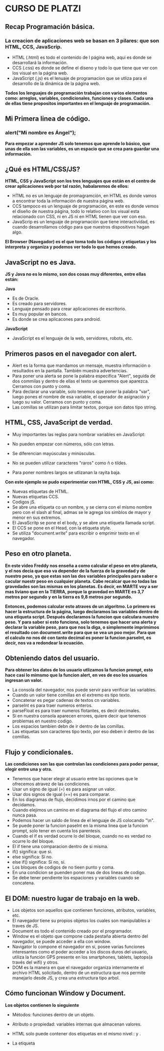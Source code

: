 # CURSO DE PLATZI

## Recap Programación básica. 

### La creacion de aplicaciones web se basan en 3 pilares: que son HTML, CCS, JavaScrip.

- HTML (.html) es todo el contenido de l página web, aqui es donde se desarrollará la información.
- CCS (.css) es donde se define el diseno y todo lo que tiene que ver con los visual en la página web.
- JavaScript (.js) es el lenuaje de programacion que se utliza para el desarrollo de la dinámica de la página web.

**Todos los lenguajes de programación trabajan con varios elementos como: arreglos, variables, condicionales, funciones y clases. Cada una de ellas tiene propositos importantes en el lenguaje de programación.**


## Mi Primera linea de código.

### alert("Mi nombre es Ángel");

**Para empezar a aprender JS solo tenemos que aprende lo básico, que unas de ella son las variables, es un espacio que se crea para guardar una información.** 


## ¿Qué es HTML/CSS/JS?

**HTML, CSS y JavaScript son los tres lenguajes que están en el centro de crear aplicaciones web por tal razón, habalaremos de ellos:**

- HTML no es un lenguaje de promagramción, en HTML es donde vamos a encontrar toda la información de nuestra página web.
- CCS tampoco es un lenguaje de programación, en este es donde vemos el diseño de nuestra página, todo lo relativo con los visual esta relacionado con CSS, ni en JS ni en HTML tienen que ver con eso.
- JavaScrip es un lenguaje de programación que tiene interactividad, es cuando desarrollamos código para que nuestros dispositivos hagan algo. 

**El Browser (Navegador) es el que toma todo los códigos y etiquetas y los interpreta y organiza y podemos ver todo lo que hemos creado.**


## JavaScript no es Java.

**JS y Java no es lo mismo, son dos cosas muy diferentes, entre ellas están:**

**Java**
  - Es de Oracle.
  - Es creado para servidores.
  - Lenguaje pensado para crear aplicaciones de escritorio.
  - Es muy popular en bancos.
  - Es donde se crea aplicacones para android.

**JavaScript**
  - JavaScript es el lenguaje de la web, servidores, robots, etc.


## Primeros pasos en el navegador con alert.

- Alert es la forma que mandamos un mensaje, muestra información o resultados en la pantalla. También muestra advertencias.
- Para poner una alerta se pone la palabra especifica "Alert", seguida de dos commilas y dentro de ellas el texto ue queremos que aparezca. Cerramos con punto y coma.
- Para declarar una variable, solo tenemos que poner la palabra "var", luego pones el nombre de esa variable, el operador de asignación y luego su valor. Cerramos con punto y coma.
- Las comillas se utilizan para limitar textos, porque son datos tipo string.

## HTML, CSS, JavaScript de verdad.

- Muy importantes las reglas para nombrar variables en JavaScript:

- No pueden empezar con números, sólo con letras.
- Se diferencian mayúsculas y minúsculas.
- No se pueden utilizar caracteres "raros" como ñ o tildes.
- Para poner nombres largos se utlizanan la rayita baja.

**Con este ejemplo se pudo experimentar con HTML, CSS y JS, asi como:**

- Nuevas etiquetas de HTML.
- Nuevas etiquetas CCS.
- Codigos jS.
- Se abre una etiqueta co un nombre, y se cierra con el mismo nombre pero con el slash al final, admas se le agrega los simblos de mayor y menor en sus extremos.
- El JavaScritp se pone el el body, y se abre una etiqueta llamada script.
- El CCS se pone en el Head, con la etiqueta style.
- Se utiliza "document.write" para escribir o emprimir texto en el navegador.


## Peso en otro planeta.

**En este video Freddy nos enseña a como calcular el peso en otro planeta, y el nos decia que eso va depender de la fuerza de la gravedad y de nuestro peso, ya que estas son las dos variables principales para saber o cacular nuestr peso en cualquier planeta. Cabe recalcar que no todas las gravedades son las mismas en los planetas. Es decir, en MARTE voy a ser mas liviano que en la TIERRA, porque la gravedad en MARTE es 3,7 metros por segundo y en la tierra es 9,8 metros por segundo.**

**Entonces, podemos calcular esto atraves de un algoritmo. Lo primero es hacer la estructura de la página, luego declaramos las variables dentro de una etiqueta script. Después declaramos la funcion que calculara nuestro peso. Y para saber si esto funciona, solo tenemos que hacer una alerta y declarar la variable peso, para que nos la diga, o simplemente imprimimos el resultado con document.write para que se vea un poo mejor. Para que el calculo no nos dé con tanto decimal es poner la funcion parseInt, es decir, nos va a redondear la ecuación.**

## Obteniendo datos del usuario.

**Para obtener los datos de los usuario utlizamos la funcion prompt, esto hace casi lo mimsmo que la funcion alert, en ves de eso los usuarios ingresan un valor.**

- La consola del navegador, nos puede servir para verificar las variables.
- Cuando un valor tiene comillas en el extremo es tipo texto.
- Concatenar es pegar cadenas de textos cn variables.
- parseInt es para traer numeros enteros.
- parseFloat es para traer numeros flotantes, es decir decimales.
- Si en nuestra consola aparecen errores, quiere decir que tenemos problemas en nuestro codigo.
- Los espacios tambien debn de ir dentro de las comillas.
- Las etiquetas son caracteres tipo texto, por eso deben ir dentro de las comillas.


## Flujo y condicionales.

**Las condiciones son las que controlan las condiciones para poder pensar, elegir entre una y otra.**

- Tenemos que hacer elegir al usuario entre las opciones que le ofrecemos atravez de las condiciones.
- Usar un signo de igual (=) es para asignar un valor.
- Usar dos signos de igual (==) es para comparar.
- En los diagramas de flujo, decidimos irnos por el camino que decidamos.
- Cuando elejimos un camino en el diagrama del flujo el otro camino nunca pasa.
- Podemos hacer un saldo de linea de el lenguaje de JS colocando "\n".
- Se puede poner la funcion paseInt en la misma linea que la funcion prompt, solo tener en cuenta los parentesis.
- Cuando el if es verdad ocurre lo del bloque, cuando no es verdad no ocurre lo del bloque.
- El if tiene una comparacion dentro de si misma.
- if() significa: que si.
- else significa: Sí no.
- else if() significa: Sí no, sí.
- Los bloques de codigos de no tieen punto y coma.
- En una condicion se puenden poner mas de dos lineas de codigo.
- Se debe tener pendiente los espaciones y variables cuando se concatena.

## El DOM: nuestro lugar de trabajo en la web.

- Los objetos son aquellos que contienen funciones, atributos, variables, etc.
- El navegador tiene su propios objetos los cuales son manipulables a traves de JS.
- Document es  todo el contenido creado por el programador.
- Window es el objeto que compone cada pestaña abierta dentro del navegador, se puede acceder a ella con window.
- Navigator lo compone el navegador en si, posee varias funciones interesantes como el poder acceder a los discos duros del usuario, utiliza la función GPS presente en los smartphones, tablets, laptops(a través del wifi) y otros.
- DOM es la manera en que el navegador organiza internamente el archivo HTML solicitado, dentro de un estructura que nos permite manejarlo desde JS, y crea una estructura tipo arbol.

## Cómo funcionan Window y Document.

**Los objetos contienen lo sieguiente**

- Métodos: funciones dentro de un objeto.
- Atributo o propiedad: variables internas que almacenan valores.

- HTML solo puede contener dos etiquetas en el mismo nivel : <Head> y <Body>.
- La etiqueta <Script> va justo antes de cerrar el body.
- HTML que permite al navegador interpretar los caracteres especiales como tildes, acentos, la letra ñ.
- Console.log permite emitir mensajes que no vea el usuario.
- Charset significa colección de letras.

## Dibujando en el DOM.

- Canva es la etiqueta de dibujo.
- HTML no se puede dibujar, en JS si se puede dibujar.
- document.getElementById: es para obtener un elemento con su id del documento.
- getContext: es el método del objeto canvas.
- beginPath: Arranca o activa el dibujo
- strokeStyle: Se comporta como variable, atributo o propiedad del objeto.
- moveTo: es funcion del canvas para definir el punto donde va arrancar la linea.
- closePath: Cerramos el trazo, y lo damos finalizado.
- lineTo: es para mover lineas.

## Funciones en JavaScript.

- Una funcion se usa cuando repetimos mucas veces el codigo, es decir cuando hay mucho código repetitivo.
- Para declarar funciones se escribe la palabra function seguido del nombre de la funcion, seguido de los parametros de la funcion entre parentesis.
- Los parametros son variables, por lo tanto se deben seguir las reglas de asignacion de nombres a variables.
- En JS primero se cargan las funciones en la memoria y luego el resto del codigo, por lo tanto, no importa donde se declare la funcion dentro del codigo.

## Ciclos while y for en JavaScript.

- Los ciclos son piezas de código que se ejecutan de manera cíclica , hasta que se cumpla una condición.
- Un ciclo infinito sucede cuando se invoca a un ciclo sin determinar una condición limitante, el ciclo se repite infinitamente.
- Debemos de no crear ciclos infinitos que bloqueen el navegador.
- En cualquier lenguaje de programacion se ejecuta primero las operaciones que estan en parentesis.
- Un ciclo DO WHILE ejecuta una secuencia especificada hasta que se cumpla una condición determinada que actúa de limitante, como primero se ejecuta la sentencia y luego se evalúa la condición, este se ejecuta como mínimo una vez.

## Eventos y Formularios en HTML y JavaScript.

- Los eventos son funciones que ocurre cuando algo pasa, como abrir una pagina.
- Tocar el teclado es uno de os eventos que nos vamos a enfretar.
- Existen muchos tipos de eventos, pueden eser simples o sencillos.

## Detectar eventos del teclado con JavaScript.

- Podemos hacer que nuestro dibujo reacciones al teclado, un ejemplo puede ser con las flechas del teclado.
- Los eventos no necesitan parámetros porque son opcionales, + (variable) que guarda todos los eventos en esa variables.
- Keycode es el código interno del sistema operativo, es la forma en la que se almacenan letras u otras. Todas las letras tienen uno de estos.
- keydown es un evento se usa para saber cuando precionamos una tecla.
- keyup es un evento se usa para saber cuando soltamos una tecla.
- Forma fácil de saber cual de las flechas estoy oprimiendo es guardándolo en una variable especial.
- proto es la forma en que el navegador estructura los datos, y nos da muchos valores por defecto.
- switch es una sentencia que se utliza cuando tenemos muchos if's en el codigo.

## Dibujar en canvas con las flechas del teclado.
**Esta es la continuación de dibujar con fechas del teclas.**

## Funciones matemáticas y números aleatorios en JavaScript.

- Math() : Es una clase estatica que contiene una coleccion de funciones especiales que nos permiten hacer operaciones matematicas complejas.
- Math.ceil : Devuelve el numero entero por debajo de los decimales.
- Math.floor: Devuelve el numero entero por debajo de los decimales.
- Math.random(): Devuelve un numero aleatorio de 0 a 0.9999
- Return es una palabra reservada, le devuelve a la linea de código que invoco la función el valor que sigue del return.

## Uso y carga de imágenes en Canvas.

- En canvas se pueden poner imagenes.
- Tenemos que esperar que la imagen cargue para ue funcione.
- El elemento HTML canvas (<canvas>) se puede utilizar para dibujar gráficos a través de secuencias de comandos.
- Canvas dibuja encima de las imagenes.
- Url es la direccion donde estan las cosas.

## División, módulo y residuo en JavaScript.

- Para obtener el residuo de una división usamos %
- El signo de ! significa NO, así que cuando se pone quiere decir que está negando la expresión que le sigue.
- El operador "&&" significa "y".
- Las funciones dejan de ejecutarse en el momento que llegan al return.

## Clases y Arrays en JavaScript.

- Las clases son la definición de los objetos.
- Los arrays es un tipo de datos que como si fueran en cajitas.
- Programación Orientada a Objetos la cual se crea a partir de una clase, donde se define las características del objeto o atributos y sus capacidades o metodos.
- Un objeto es una instancia de una Clase.
- Propiedad es un atributo o caracteristica que lo define.
- Metodo es la capacidad del objeto.
- Una clase puede heredar caracteristicas de otra clase.
- Constructor es un método llamado en el momento de la creación de instancias.
- Encapsulamiento: es cuando una clase solo define las características del Objeto, un metodo solo define como se ejecuta el metodo.
- Abstraccion es cuando la conjuncion de herencia compleja, metodos y propiedades que un objeto debe ser capaz de simular en un modelo de la realidad.
- Polimorfismo son diferentes clases podrian definir el mismo metodo o propiedad.

## Diagrama de Flujo del Cajero Automático.

- El algoritmo de un cajero automático consiste en darme la suma de dinero solicitada con la menor cantidad de billetes. Si le pido al cajero una suma que no es posible dada la naturaleza de los billetes disponibles me debe aparecer un error.
- El objetivo de un algoritmo es que funcione para todos los posibles valores que le ingrese un usuario.
- Iterar es la acción de Repetir algo usualmente referido a bucles.

**Para afrontar un problema de programación siempre hagamos lo siguiente:**

- Dividir el problema en partes.
- Ilustrar el problema para entender su logica.
- Identificar como hacemos las operaciones matematicas y convertir esto en un algoritmo.
- Crear un diagrama de flujo que me ayude a entender com pasar todo lo anterior a codigo.
- Implementar la solución.

## Implementación del Cajero Automático.

- Siempre es importante ir probando el codigo a medida que se va escribiendo codigo, hacerse ese hábito con el fin de detectar con más facilidad los errores que se puedan presentar.
- Todas las cajas de texto tienen valores de texto, por mas que se ingresen numeros, por ello es necesario parsear el resultado si se desea trabajar con numeros.
- Cast es el proceso de transformar una variable con un tipo de datos a otro.
- Document.Write reescribe el codigo ya cargado anteriormente en el navegador a traves de JS.
- OnLoad es el vento que ocurre cuando el navegador ha cargado la página por completo, luego de este evento se ejecuta otro llamado Close.
- InnerHTML es la manera en que podemos controlar el contenido en HTML.
- El operador += se utilizan en operaciones matematicas, y se puede interpretar como que el valor de una variable es igual a su propio valor, mas el resto de la operacion.
- El operador -= se aplica el mismo concepto que el operador “+=”, solo que en este caso el valor es restado.

## Modelo Cliente/Servidor.

- El Cliente es el navegador al que se le abre un archivo html y desde ahí se invoca un archivo js.
- El servidor corre en la nube. Es el software sobre el que se ejcuta el backend y agarra la direccion o url que le envias en un puerto y te muestra los resultados. 
- Backend es el codigo de programacion que corre en los servidores y que procesa los datos, tambien es el que se conecta a la base de datos.
- Stack es una coleccion de tecnologias (Pila), El más popular es LAMP, Linux, Apache, MySQL, Php.
- Métodos para conectar el frontend con el backend, dos de esos metodos son: 
 - GET = Mandarle a través de la url al servidor unas variables para que el servidor las procese.
 - POST = Los datos se envian por un camino secreto, con formularios, envia los datos en los headers http.
 - AJAX no es necesario recargar sitio para ver nueva informacion.
 - SOCKETS metodo especial para intercambio de datos entre el cliente y el servidor en tiempo real.

 ## Primer servidor web con express.

 - NodeJS es un runtime para poder correr JavaScript sin un navegador.
 - dir = visualizar carpetas y directorios.
 - cd = Ingresar a un directorio.
 - ipconfig = Visualizar la configuracion de red del computador.
 - $ indica que hay una terminal.
 - -g = Lo usamos para hacer la instalacion global.
 - Un framework es un conjunto de funcionalidades empaquetadas para poder realizar cosas.
 - Una biblioteca Conjunto de codigo que te ayuda hacer algo.
 - Un servidor es un ordenador encargado de suministrar información a una serie de clientes, que pueden ser tanto personas como otros dispositivos conectados a el.
 - Usamos el comando ipconfig para saber nuestra direccion IP.
 - Una IP es el numero que identifica a un dispositivo en una red interna o externa.
